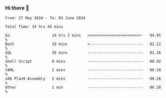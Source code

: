### Hi there 👋

<!--
**zhumeme/zhumeme** is a ✨ _special_ ✨ repository because its `README.md` (this file) appears on your GitHub profile.

Here are some ideas to get you started:

- 🔭 I’m currently working on ...
- 🌱 I’m currently learning ...
- 👯 I’m looking to collaborate on ...
- 🤔 I’m looking for help with ...
- 💬 Ask me about ...
- 📫 How to reach me: ...
- 😄 Pronouns: ...
- ⚡ Fun fact: ...
-->

<!--START_SECTION:waka-->

```all_time
From: 27 May 2024 - To: 03 June 2024

Total Time: 14 hrs 45 mins

Go                   14 hrs 2 mins   >>>>>>>>>>>>>>>>>>>>>>>>-   94.95 %
Bash                 19 mins         >------------------------   02.22 %
SQL                  10 mins         -------------------------   01.16 %
Shell Script         8 mins          -------------------------   00.92 %
YAML                 2 mins          -------------------------   00.28 %
x86 Plan9 Assembly   2 mins          -------------------------   00.26 %
Other                1 min           -------------------------   00.20 %
```

<!--END_SECTION:waka-->
